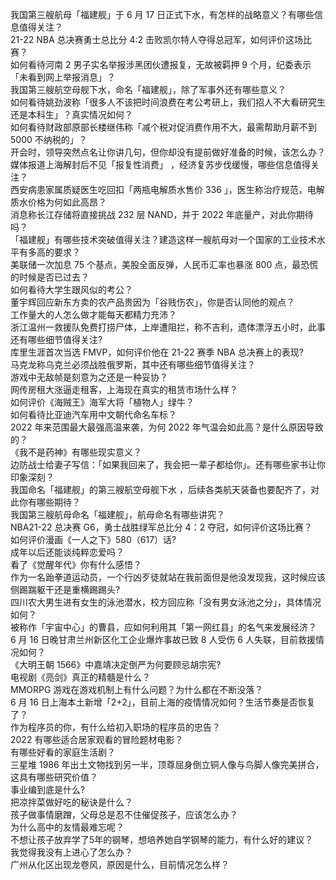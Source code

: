 我国第三艘航母「福建舰」于 6 月 17 日正式下水，有怎样的战略意义？有哪些信息值得关注？  
21-22 NBA 总决赛勇士总比分 4:2 击败凯尔特人夺得总冠军，如何评价这场比赛？  
如何看待河南 2 男子实名举报涉黑团伙遭报复，无故被羁押 9 个月，纪委表示「未看到网上举报消息」？  
我国第三艘航空母舰下水，命名「福建舰」，除了军事外还有哪些意义？  
如何看待姚劲波称「很多人不该把时间浪费在考公考研上，我们招人不大看研究生还是本科生」？真实情况如何？  
如何看待财政部原部长楼继伟称「减个税对促消费作用不大，最需帮助月薪不到 5000 不纳税的」？  
开会时，领导突然点名让你讲几句，但你却没有提前做好准备的时候，该怎么办？  
媒体报道上海解封后不见「报复性消费」 ，经济复苏步伐缓慢，哪些信息值得关注？  
西安病患家属质疑医生吃回扣「两瓶电解质水售价 336 」，医生称治疗规范，电解质水价格为何如此高昂？  
消息称长江存储将直接挑战 232 层 NAND，并于 2022 年底量产，对此你期待吗？  
「福建舰」有哪些技术突破值得关注？建造这样一艘航母对一个国家的工业技术水平有多高的要求？  
美联储一次加息 75 个基点，美股全面反弹，人民币汇率也暴涨 800 点，最恐慌的时候是否已过去？  
如何看待大学生跟风似的考公？  
董宇辉回应新东方卖的农产品贵因为「谷贱伤农」，你是否认同他的观点？  
工作量大的人怎么做才能每天都精力充沛？  
浙江温州一救援队免费打捞尸体，上岸遭阻拦，称不吉利，遗体漂浮五小时，此事还有哪些细节值得关注?  
库里生涯首次当选 FMVP，如何评价他在 21-22 赛季 NBA 总决赛上的表现?  
马克龙称乌克兰必须战胜俄罗斯，其中还有哪些细节值得关注？  
游戏中无敌帧是刻意为之还是一种妥协？  
网传房租大涨逼走租客，上海现在真实的租赁市场什么样？  
如何评价《海贼王》海军大将「植物人」绿牛？  
如何看待比亚迪汽车用中文朝代命名车标？  
2022 年来范围最大最强高温来袭，为何 2022 年气温会如此高？是什么原因导致的？  
《我不是药神》有哪些现实意义？  
边防战士给妻子写信：「如果我回来了，我会把一辈子都给你」。还有哪些家书让你印象深刻？  
我国命名「福建舰」的第三艘航空母舰下水 ，后续各类航天装备也要配齐了，对此你有哪些期待？  
我国第三艘航母命名「福建舰」，航母命名有哪些讲究？  
NBA21-22 总决赛 G6，勇士战胜绿军总比分 4：2 夺冠，如何评价这场比赛？  
如何评价漫画《一人之下》580（617）话?  
成年以后还能谈纯粹恋爱吗？  
看了《觉醒年代》你有什么感悟？  
作为一名跆拳道运动员，一个行凶歹徒就站在我前面但是他没发现我，这时候应该侧踢踹躯干还是重横踢踢头?  
四川农大男生进有女生的泳池潜水，校方回应称「没有男女泳池之分」，具体情况如何？  
被称作「宇宙中心」的曹县，应如何利用其「第一网红县」的名气来发展经济？  
6 月 16 日晚甘肃兰州新区化工企业爆炸事故已致 8 人受伤 6 人失联，目前救援情况如何？  
《大明王朝 1566》中嘉靖决定倒严为何要顾忌胡宗宪?  
电视剧《亮剑》真正的精髓是什么？  
MMORPG 游戏在游戏机制上有什么问题？为什么都在不断没落？  
6 月 16 日上海本土新增「2+2」，目前上海的疫情情况如何？生活节奏是否恢复了？  
作为程序员的你，有什么给初入职场的程序员的忠告？  
2022 有哪些适合居家观看的冒险题材电影？  
有哪些好看的家庭生活剧？  
三星堆 1986 年出土文物找到另一半，顶尊屈身倒立铜人像与鸟脚人像完美拼合，这具有哪些研究价值？  
事业编到底是什么?  
把凉拌菜做好吃的秘诀是什么？  
孩子做事情磨蹭，父母总是忍不住催促孩子，应该怎么办？  
为什么高中的友情最难忘呢？  
不想让孩子放弃学了5年的钢琴，想培养她自学钢琴的能力，有什么好的建议？  
我觉得我没有上进心了怎么办？  
广州从化区出现龙卷风，原因是什么，目前情况怎么样？  
